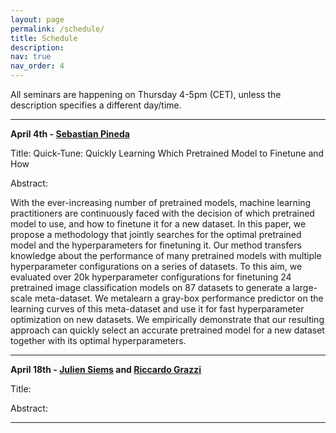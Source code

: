 ```yaml
---
layout: page
permalink: /schedule/
title: Schedule
description: 
nav: true
nav_order: 4
---
```



All seminars are happening on Thursday 4-5pm (CET), unless the description specifies a different day/time.


---------

**April 4th - [Sebastian Pineda](https://relea.informatik.uni-freiburg.de/people/sebastian-pineda)** 


Title: Quick-Tune: Quickly Learning Which Pretrained Model to Finetune and How

Abstract: 

With the ever-increasing number of pretrained models, machine learning practitioners are continuously faced with the decision of which pretrained model to use, and how to finetune it for a new dataset. In this paper, we propose a methodology that jointly searches for the optimal pretrained model and the hyperparameters for finetuning it. Our method transfers knowledge about the performance of many pretrained models with multiple hyperparameter configurations on a series of datasets. To this aim, we evaluated over 20k hyperparameter configurations for finetuning 24 pretrained image classification models on 87 datasets to generate a large-scale meta-dataset. We metalearn a gray-box performance predictor on the learning curves of this meta-dataset and use it for fast hyperparameter optimization on new datasets. We empirically demonstrate that our resulting approach can quickly select an accurate pretrained model for a new dataset together with its optimal hyperparameters.



---------

**April 18th - [Julien Siems](https://scholar.google.de/citations?user=rKgTTh8AAAAJ&hl=de) and [Riccardo Grazzi](https://scholar.google.de/citations?user=9Tlyx1IAAAAJ&hl=de)** 


Title: 

Abstract: 

---------



